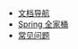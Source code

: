 <!-- _navbar.md -->

* [文档导航](/README.md)
* [Spring 全家桶](/spring-topic/home.md)
* [常见问题](/questions/Github-Pages自定义域名.md)